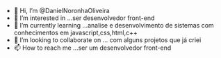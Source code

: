 - 👋 Hi, I’m @DanielNoronhaOliveira
- 👀 I’m interested in ...ser desenvolvedor front-end 
- 🌱 I’m currently learning ...analise e desenvolvimento de sistemas com conhecimentos em javascript,css,html,c++
- 💞️ I’m looking to collaborate on ... com alguns projetos que já criei 
- 📫 How to reach me ...ser um desenvolvedor front-end 

<!---
DanielNoronhaOliveira/DanielNoronhaOliveira is a ✨ special ✨ repository because its `README.md` (this file) appears on your GitHub profile.
You can click the Preview link to take a look at your changes.
--->
